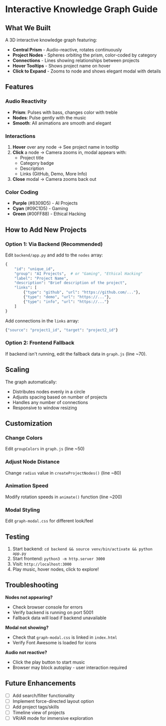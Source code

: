 # Interactive Knowledge Graph Guide

## What We Built

A 3D interactive knowledge graph featuring:
- **Central Prism** - Audio-reactive, rotates continuously
- **Project Nodes** - Spheres orbiting the prism, color-coded by category
- **Connections** - Lines showing relationships between projects
- **Hover Tooltips** - Shows project name on hover
- **Click to Expand** - Zooms to node and shows elegant modal with details

## Features

### Audio Reactivity
- **Prism**: Pulses with bass, changes color with treble
- **Nodes**: Pulse gently with the music
- **Smooth**: All animations are smooth and elegant

### Interactions
1. **Hover** over any node → See project name in tooltip
2. **Click** a node → Camera zooms in, modal appears with:
   - Project title
   - Category badge
   - Description
   - Links (GitHub, Demo, More Info)
3. **Close** modal → Camera zooms back out

### Color Coding
- **Purple** (#8309D5) - AI Projects
- **Cyan** (#09C1D5) - Gaming
- **Green** (#00FF88) - Ethical Hacking

## How to Add New Projects

### Option 1: Via Backend (Recommended)

Edit `backend/app.py` and add to the `nodes` array:

```python
{
    "id": "unique_id",
    "group": "AI Projects",  # or "Gaming", "Ethical Hacking"
    "label": "Project Name",
    "description": "Brief description of the project",
    "links": [
        {"type": "github", "url": "https://github.com/..."},
        {"type": "demo", "url": "https://..."},
        {"type": "info", "url": "https://..."}
    ]
}
```

Add connections in the `links` array:
```python
{"source": "project1_id", "target": "project2_id"}
```

### Option 2: Frontend Fallback

If backend isn't running, edit the fallback data in `graph.js` (line ~70).

## Scaling

The graph automatically:
- Distributes nodes evenly in a circle
- Adjusts spacing based on number of projects
- Handles any number of connections
- Responsive to window resizing

## Customization

### Change Colors
Edit `groupColors` in `graph.js` (line ~50)

### Adjust Node Distance
Change `radius` value in `createProjectNodes()` (line ~80)

### Animation Speed
Modify rotation speeds in `animate()` function (line ~200)

### Modal Styling
Edit `graph-modal.css` for different look/feel

## Testing

1. Start backend: `cd backend && source venv/bin/activate && python app.py`
2. Start frontend: `python3 -m http.server 3000`
3. Visit: `http://localhost:3000`
4. Play music, hover nodes, click to explore!

## Troubleshooting

**Nodes not appearing?**
- Check browser console for errors
- Verify backend is running on port 5001
- Fallback data will load if backend unavailable

**Modal not showing?**
- Check that `graph-modal.css` is linked in `index.html`
- Verify Font Awesome is loaded for icons

**Audio not reactive?**
- Click the play button to start music
- Browser may block autoplay - user interaction required

## Future Enhancements

- [ ] Add search/filter functionality
- [ ] Implement force-directed layout option
- [ ] Add project tags/skills
- [ ] Timeline view of projects
- [ ] VR/AR mode for immersive exploration
